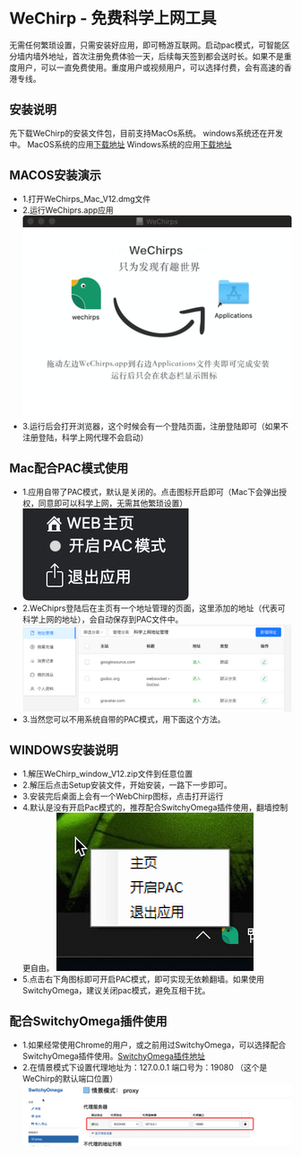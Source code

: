 # WeChirp - 免费科学上网工具

无需任何繁琐设置，只需安装好应用，即可畅游互联网。启动pac模式，可智能区分墙内墙外地址，首次注册免费体验一天，后续每天签到都会送时长。如果不是重度用户，可以一直免费使用。重度用户或视频用户，可以选择付费，会有高速的香港专线。

## 安装说明
  先下载WeChirp的安装文件包，目前支持MacOs系统。 windows系统还在开发中。
  MacOS系统的应用[下载地址](https://github.com/wechirp/wechirp/releases/download/1.2/WeChirps_mac_v12.dmg)
  Windows系统的应用[下载地址](https://github.com/wechirp/wechirp/releases/download/1.2/WeChirp_windows_v12.zip)
  
## MACOS安装演示
* 1.打开WeChirps_Mac_V12.dmg文件
* 2.运行WeChiprs.app应用
![image](https://raw.githubusercontent.com/wechirp/wechirp/master/wc4.png)
* 3.运行后会打开浏览器，这个时候会有一个登陆页面，注册登陆即可（如果不注册登陆，科学上网代理不会启动）

## Mac配合PAC模式使用
* 1.应用自带了PAC模式，默认是关闭的。点击图标开启即可（Mac下会弹出授权，同意即可以科学上网，无需其他繁琐设置）
![image](https://raw.githubusercontent.com/wechirp/wechirp/master/wc3.png)
* 2.WeChiprs登陆后在主页有一个地址管理的页面，这里添加的地址（代表可科学上网的地址），会自动保存到PAC文件中。
![image](https://raw.githubusercontent.com/wechirp/wechirp/master/wc2.png)
* 3.当然您可以不用系统自带的PAC模式，用下面这个方法。

## WINDOWS安装说明
* 1.解压WeChirp_window_V12.zip文件到任意位置
* 2.解压后点击Setup安装文件，开始安装，一路下一步即可。
* 3.安装完后桌面上会有一个WebChirp图标，点击打开运行
* 4.默认是没有开启Pac模式的，推荐配合SwitchyOmega插件使用，翻墙控制更自由。
![image](https://raw.githubusercontent.com/wechirp/wechirp/master/wc6.png)
* 5.点击右下角图标即可开启PAC模式，即可实现无依赖翻墙。如果使用SwitchyOmega，建议关闭pac模式，避免互相干扰。


## 配合SwitchyOmega插件使用
* 1.如果经常使用Chrome的用户，或之前用过SwitchyOmega，可以选择配合SwitchyOmega插件使用。[SwitchyOmega插件地址](https://github.com/FelisCatus/SwitchyOmega)
* 2.在情景模式下设置代理地址为：127.0.0.1 端口号为：19080 （这个是WeChirp的默认端口位置）                            
![image](https://raw.githubusercontent.com/wechirp/wechirp/master/wc1.png)


